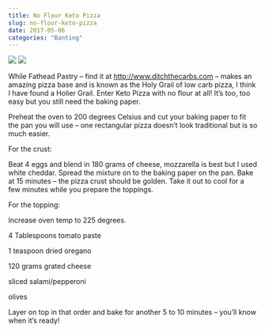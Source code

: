 ```yaml
---
title: No Flour Keto Pizza
slug: no-flour-keto-pizza
date: 2017-05-06
categories: "Banting"
---
```


<p><img src="https://res.cloudinary.com/dy6grlu8z/image/upload/v1558841667/fwsp0nt8maowrfrhbkhb.jpg"/> <img src="https://res.cloudinary.com/dy6grlu8z/image/upload/v1558841668/bs4w01nnieoxsldjmpjj.jpg"/></p>
<p>While Fathead Pastry – find it at <a href="http://www.ditchthecarbs.com" rel="nofollow">http://www.ditchthecarbs.com</a> – makes an amazing pizza base and is known as the Holy Grail of low carb pizza, I think I have found a Holier Grail. Enter Keto Pizza with no flour at all! It’s too, too easy but you still need the baking paper.</p>
<p>Preheat the oven to 200 degrees Celsius and cut your baking paper to fit the pan you will use – one rectangular pizza doesn’t look traditional but is so much easier.</p>
<p>For the crust:</p>
<p>Beat 4 eggs and blend in 180 grams of cheese, mozzarella is best but I used white cheddar. Spread the mixture on to the baking paper on the pan. Bake at 15 minutes – the pizza crust should be golden. Take it out to cool for a few minutes while you prepare the toppings.</p>
<p>For the topping:</p>
<p>Increase oven temp to 225 degrees.</p>
<p>4 Tablespoons tomato paste</p>
<p>1 teaspoon dried oregano</p>
<p>120 grams grated cheese</p>
<p>sliced salami/pepperoni</p>
<p>olives</p>
<p>Layer on top in that order and bake for another 5 to 10 minutes – you’ll know when it’s ready!</p>
<p> </p>
<p> </p>







